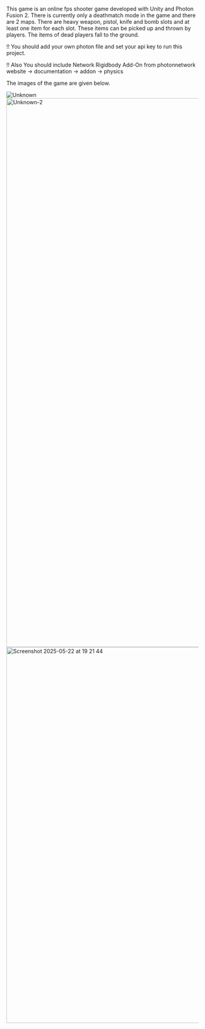 This game is an online fps shooter game developed with Unity and Photon Fusion 2. 
There is currently only a deathmatch mode in the game and there are 2 maps. 
There are heavy weapon, pistol, knife and bomb slots and at least one item for each slot. 
These items can be picked up and thrown by players. The items of dead players fall to the ground. 

!! You should add your own photon file and set your api key to run this project. 

!! Also You should include Network Rigidbody Add-On from photonnetwork website -> documentation -> addon -> physics

The images of the game are given below.

![Unknown](https://github.com/user-attachments/assets/87d35e8f-0b72-41ba-baa3-8a44ce9abcf7)
<img width="1440" alt="Unknown-2" src="https://github.com/user-attachments/assets/4990e35d-ac71-4afd-b205-a7dec380faa8" />
<img width="986" alt="Screenshot 2025-05-22 at 19 21 44" src="https://github.com/user-attachments/assets/1d95a61e-927c-4f5f-9ace-9d734714a159" />
